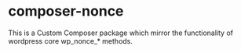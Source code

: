 # composer-nonce
This is a Custom Composer package which mirror the functionality of wordpress core wp_nonce_* methods.
